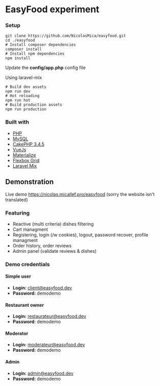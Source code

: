 # EasyFood experiment
### Setup
```shell
git clone https://github.com/NicolasMica/easyfood.git
cd ./easyfood
# Install composer dependencies
composer install
# Install npm dependencies
npm install
```
Update the **config/app.php** config file

Using laravel-mix
```shell
# Build dev assets
npm run dev
# Hot reloading
npm run hot
# Build production assets
npm run production
```
### Built with
- [PHP](http://php.net)
- [MySQL](https://mysql.com)
- [CakePHP 3.4.5](https://cakephp.org)
- [VueJs](https://vuejs.org)
- [Materialize](http://materializecss.com)
- [Flexbox Grid](http://flexboxgrid.com)
- [Laravel Mix](https://github.com/JeffreyWay/laravel-mix)

## Demonstration
Live demo https://nicolas.micallef.pro/easyfood (sorry the website isn't translated)
### Featuring
- Reactive (multi criteria) dishes filtering
- Cart managment
- Registering, login (/w cookies), logout, password recover, profile managment
- Order history, order reviews
- Admin panel (validate reviews & dishes)
### Demo credentials

#### Simple user
- **Login:** client@easyfood.dev
- **Password:** demodemo
#### Restaurant owner
- **Login:** restaurateur@easyfood.dev
- **Password:** demodemo
#### Moderator
- **Login:** moderateur@easyfood.dev
- **Password:** demodemo
#### Admin
- **Login:** admin@easyfood.dev
- **Password:** demodemo
